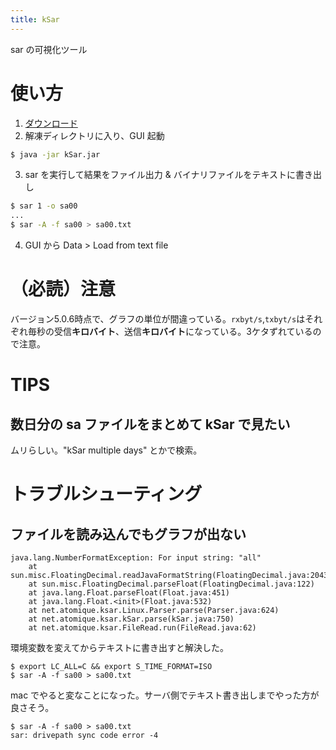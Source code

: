 ```yaml
---
title: kSar
---
```


sar の可視化ツール

# 使い方

1. [ダウンロード](ttps://sourceforge.net/projects/ksar/)
2. 解凍ディレクトリに入り、GUI 起動
```bash
$ java -jar kSar.jar
```
3. sar を実行して結果をファイル出力 & バイナリファイルをテキストに書き出し
```bash
$ sar 1 -o sa00
...
$ sar -A -f sa00 > sa00.txt
```
4. GUI から Data > Load from text file

# （必読）注意

バージョン5.0.6時点で、グラフの単位が間違っている。`rxbyt/s`,`txbyt/s`はそれぞれ毎秒の受信**キロバイト**、送信**キロバイト**になっている。3ケタずれているので注意。

# TIPS

## 数日分の sa ファイルをまとめて kSar で見たい

ムリらしい。"kSar multiple days" とかで検索。

# トラブルシューティング

## ファイルを読み込んでもグラフが出ない

```
java.lang.NumberFormatException: For input string: "all"
	at sun.misc.FloatingDecimal.readJavaFormatString(FloatingDecimal.java:2043)
	at sun.misc.FloatingDecimal.parseFloat(FloatingDecimal.java:122)
	at java.lang.Float.parseFloat(Float.java:451)
	at java.lang.Float.<init>(Float.java:532)
	at net.atomique.ksar.Linux.Parser.parse(Parser.java:624)
	at net.atomique.ksar.kSar.parse(kSar.java:750)
	at net.atomique.ksar.FileRead.run(FileRead.java:62)
```

環境変数を変えてからテキストに書き出すと解決した。

```
$ export LC_ALL=C && export S_TIME_FORMAT=ISO
$ sar -A -f sa00 > sa00.txt
```

mac でやると変なことになった。サーバ側でテキスト書き出しまでやった方が良さそう。

```
$ sar -A -f sa00 > sa00.txt
sar: drivepath sync code error -4
```
